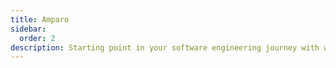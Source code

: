 ```yaml
---
title: Amparo
sidebar:
  order: 2
description: Starting point in your software engineering journey with webeet.
---
```

